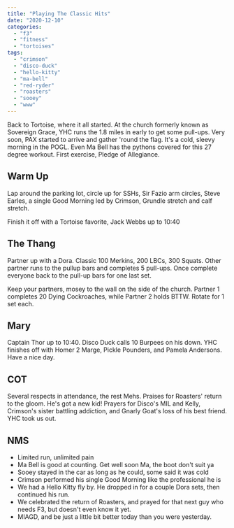 ```yaml
---
title: "Playing The Classic Hits"
date: "2020-12-10"
categories: 
  - "f3"
  - "fitness"
  - "tortoises"
tags: 
  - "crimson"
  - "disco-duck"
  - "hello-kitty"
  - "ma-bell"
  - "red-ryder"
  - "roasters"
  - "sooey"
  - "www"
---
```


Back to Tortoise, where it all started. At the church formerly known as Sovereign Grace, YHC runs the 1.8 miles in early to get some pull-ups. Very soon, PAX started to arrive and gather 'round the flag. It's a cold, sleevy morning in the POGL. Even Ma Bell has the pythons covered for this 27 degree workout. First exercise, Pledge of Allegiance.

## Warm Up

Lap around the parking lot, circle up for SSHs, Sir Fazio arm circles, Steve Earles, a single Good Morning led by Crimson, Grundle stretch and calf stretch.

Finish it off with a Tortoise favorite, Jack Webbs up to 10:40

## The Thang

Partner up with a Dora. Classic 100 Merkins, 200 LBCs, 300 Squats. Other partner runs to the pullup bars and completes 5 pull-ups. Once complete everyone back to the pull-up bars for one last set.

Keep your partners, mosey to the wall on the side of the church. Partner 1 completes 20 Dying Cockroaches, while Partner 2 holds BTTW. Rotate for 1 set each.

## Mary

Captain Thor up to 10:40. Disco Duck calls 10 Burpees on his down. YHC finishes off with Homer 2 Marge, Pickle Pounders, and Pamela Andersons. Have a nice day.

## COT

Several respects in attendance, the rest Mehs. Praises for Roasters' return to the gloom. He's got a new kid! Prayers for Disco's MIL and Kelly, Crimson's sister battling addiction, and Gnarly Goat's loss of his best friend. YHC took us out.

## NMS

- Limited run, unlimited pain
- Ma Bell is good at counting. Get well soon Ma, the boot don't suit ya
- Sooey stayed in the car as long as he could, some said it was cold
- Crimson performed his single Good Morning like the professional he is
- We had a Hello Kitty fly by. He dropped in for a couple Dora sets, then continued his run.
- We celebrated the return of Roasters, and prayed for that next guy who needs F3, but doesn't even know it yet.
- MIAGD, and be just a little bit better today than you were yesterday.
